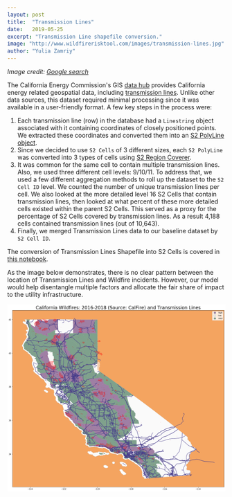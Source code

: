 ```yaml
---
layout: post
title:  "Transmission Lines"
date:   2019-05-25
excerpt: "Transmission Line shapefile conversion."
image: "http://www.wildfirerisktool.com/images/transmission-lines.jpg"
author: "Yulia Zamriy"
---
```


_Image credit: [Google search](https://blog.nema.org/2017/03/15/the-coming-wave-of-transmission-innovations-transmission-lines/)_

The California Energy Commission's GIS [data hub](https://cecgis-caenergy.opendata.arcgis.com/) provides California energy related geospatial data, including [transmission lines](https://cecgis-caenergy.opendata.arcgis.com/datasets/california-electric-transmission-line). Unlike other data sources, this dataset required minimal processing since it was available in a user-friendly format. A few key steps in the process were:

1. Each transmission line (row) in the database had a `Linestring` object associated with it containing coordinates of closely positioned points. We extracted these coordinates and converted them into an [S2 PolyLine object](https://github.com/google/s2geometry/blob/master/src/s2/s2polyline.h).
2. Since we decided to use `S2 Cells` of 3 different sizes, each `S2 PolyLine` was converted into 3 types of cells using [S2 Region Coverer](https://github.com/google/s2geometry/blob/master/src/s2/s2region_coverer.h).
3. It was common for the same cell to contain multiple transmission lines. Also, we used three different cell levels: 9/10/11.  To address that, we used a few different aggregation methods to roll up the dataset to the `S2 Cell ID` level.  We counted the number of unique transmission lines per cell.  We also looked at the more detailed level 16 S2 Cells that contain transmission lines, then looked at what  percent of these more detailed cells existed within the parent S2 Cells.  This served as a proxy for the percentage of S2 Cells covered by transmission lines. As a result 4,188 cells contained transmission lines (out of 10,643). 
4. Finally, we merged Transmission Lines data to our baseline dataset by `S2 Cell ID`. 

The conversion of Transmission Lines Shapefile into S2 Cells is covered in [this notebook](https://github.com/jayzuniga/w210_Wildfire/blob/master/DataPrep/Transmission_Lines.ipynb).

As the image below demonstrates, there is no clear pattern between the location of Transmission Lines and Wildfire incidents. However, our model would help disentangle multiple factors and allocate the fair share of impact to the utility infrastructure.

![Transmission-Lines](https://github.com/jayzuniga/w210_Wildfire/blob/master/blog/images/tl.png?raw=true)
